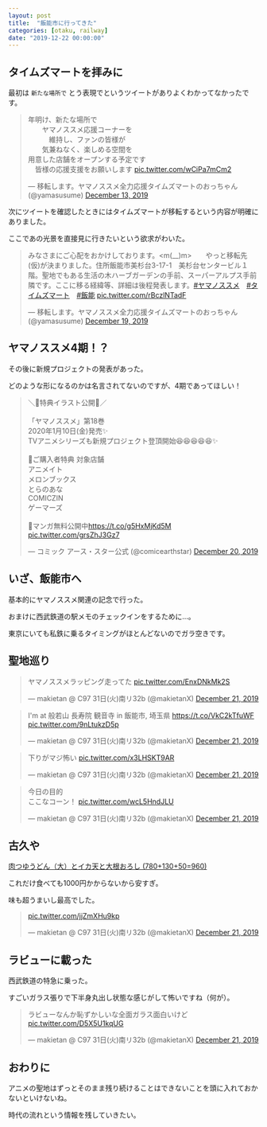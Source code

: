 ```yaml
---
layout: post
title:  "飯能市に行ってきた"
categories: [otaku, railway]
date: "2019-12-22 00:00:00"
---
```


## タイムズマートを拝みに

最初は `新たな場所で` とう表現でというツイートがありよくわかってなかったです。

<blockquote class="twitter-tweet tw-align-center"><p lang="ja" dir="ltr">年明け、新たな場所で<br>　　ヤマノススメ応援コーナーを<br>　　　維持し、ファンの皆様が<br>　　気兼ねなく、楽しめる空間を<br>用意した店舗をオープンする予定です<br>　皆様の応援支援をお願いします <a href="https://t.co/wCiPa7mCm2">pic.twitter.com/wCiPa7mCm2</a></p>&mdash; 移転します。ヤマノススメ全力応援タイムズマートのおっちゃん (@yamasusume) <a href="https://twitter.com/yamasusume/status/1205423302077890560?ref_src=twsrc%5Etfw">December 13, 2019</a></blockquote> <script async src="https://platform.twitter.com/widgets.js" charset="utf-8"></script>

次にツイートを確認したときにはタイムズマートが移転するという内容が明確にありました。

ここであの光景を直接見に行きたいという欲求がわいた。

<blockquote class="twitter-tweet tw-align-center"><p lang="ja" dir="ltr">みなさまにご心配をおかけしております。&lt;m(__)m&gt;　　やっと移転先(仮)が決まりました。住所飯能市美杉台3-17-1　美杉台センタービル１階。聖地でもある生活の木ハーブガーデンの手前、スーパーアルプス手前隣です。ここに移る経緯等、詳細は後程発表します。<a href="https://twitter.com/hashtag/%E3%83%A4%E3%83%9E%E3%83%8E%E3%82%B9%E3%82%B9%E3%83%A1?src=hash&amp;ref_src=twsrc%5Etfw">#ヤマノススメ</a>　<a href="https://twitter.com/hashtag/%E3%82%BF%E3%82%A4%E3%83%A0%E3%82%BA%E3%83%9E%E3%83%BC%E3%83%88?src=hash&amp;ref_src=twsrc%5Etfw">#タイムズマート</a>　<a href="https://twitter.com/hashtag/%E9%A3%AF%E8%83%BD?src=hash&amp;ref_src=twsrc%5Etfw">#飯能</a> <a href="https://t.co/rBczlNTadF">pic.twitter.com/rBczlNTadF</a></p>&mdash; 移転します。ヤマノススメ全力応援タイムズマートのおっちゃん (@yamasusume) <a href="https://twitter.com/yamasusume/status/1207479405183766528?ref_src=twsrc%5Etfw">December 19, 2019</a></blockquote> <script async src="https://platform.twitter.com/widgets.js" charset="utf-8"></script>

## ヤマノススメ4期！？

その後に新規プロジェクトの発表があった。

どのような形になるのかは名言されてないのですが、4期であってほしい！

<blockquote class="twitter-tweet tw-align-center"><p lang="ja" dir="ltr">＼🎍特典イラスト公開🎍／<br><br>「ヤマノススメ」第18巻<br>2020年1月10日(金)発売✨<br>TVアニメシリーズも新規プロジェクト登頂開始😆😆😆😆😆✨<br><br>🗻ご購入者特典 対象店舗<br>アニメイト<br>メロンブックス<br>とらのあな<br>COMICZIN<br>ゲーマーズ<br><br>📖マンガ無料公開中<a href="https://t.co/g5HxMjKd5M">https://t.co/g5HxMjKd5M</a> <a href="https://t.co/grsZhJ3Gz7">pic.twitter.com/grsZhJ3Gz7</a></p>&mdash; コミック アース・スター公式 (@comicearthstar) <a href="https://twitter.com/comicearthstar/status/1207895412700368897?ref_src=twsrc%5Etfw">December 20, 2019</a></blockquote> <script async src="https://platform.twitter.com/widgets.js" charset="utf-8"></script>

## いざ、飯能市へ

基本的にヤマノススメ関連の記念で行った。

おまけに西武鉄道の駅メモのチェックインをするために...。

東京にいても私鉄に乗るタイミングがほとんどないのでガラ空きです。

## 聖地巡り

<blockquote class="twitter-tweet tw-align-center"><p lang="ja" dir="ltr">ヤマノススメラッピング走ってた <a href="https://t.co/EnxDNkMk2S">pic.twitter.com/EnxDNkMk2S</a></p>&mdash; makietan @ C97 31日(火)南リ32b (@makietanX) <a href="https://twitter.com/makietanX/status/1208266075697106944?ref_src=twsrc%5Etfw">December 21, 2019</a></blockquote> <script async src="https://platform.twitter.com/widgets.js" charset="utf-8"></script>

<blockquote class="twitter-tweet tw-align-center"><p lang="ja" dir="ltr">I&#39;m at 般若山 長寿院 観音寺 in 飯能市, 埼玉県 <a href="https://t.co/VkC2kTfuWF">https://t.co/VkC2kTfuWF</a> <a href="https://t.co/9nLtukzD5p">pic.twitter.com/9nLtukzD5p</a></p>&mdash; makietan @ C97 31日(火)南リ32b (@makietanX) <a href="https://twitter.com/makietanX/status/1208263998342402050?ref_src=twsrc%5Etfw">December 21, 2019</a></blockquote> <script async src="https://platform.twitter.com/widgets.js" charset="utf-8"></script>

<blockquote class="twitter-tweet tw-align-center"><p lang="ja" dir="ltr">下りがマジ怖い <a href="https://t.co/x3LHSKT9AR">pic.twitter.com/x3LHSKT9AR</a></p>&mdash; makietan @ C97 31日(火)南リ32b (@makietanX) <a href="https://twitter.com/makietanX/status/1208255706727473152?ref_src=twsrc%5Etfw">December 21, 2019</a></blockquote> <script async src="https://platform.twitter.com/widgets.js" charset="utf-8"></script>

<blockquote class="twitter-tweet tw-align-center"><p lang="ja" dir="ltr">今日の目的<br>ここなコーン！ <a href="https://t.co/wcL5HndJLU">pic.twitter.com/wcL5HndJLU</a></p>&mdash; makietan @ C97 31日(火)南リ32b (@makietanX) <a href="https://twitter.com/makietanX/status/1208248391278313472?ref_src=twsrc%5Etfw">December 21, 2019</a></blockquote> <script async src="https://platform.twitter.com/widgets.js" charset="utf-8"></script>

## 古久や

<u>肉つゆうどん（大）とイカ天と大根おろし (780+130+50=960)</u>

これだけ食べても1000円かからないから安すぎ。

味も超うまいし最高でした。

<blockquote class="twitter-tweet tw-align-center"><p lang="und" dir="ltr"><a href="https://t.co/jjZmXHu9kp">pic.twitter.com/jjZmXHu9kp</a></p>&mdash; makietan @ C97 31日(火)南リ32b (@makietanX) <a href="https://twitter.com/makietanX/status/1208240086514487296?ref_src=twsrc%5Etfw">December 21, 2019</a></blockquote> <script async src="https://platform.twitter.com/widgets.js" charset="utf-8"></script>

## ラビューに載った

西武鉄道の特急に乗った。

すごいガラス張りで下半身丸出し状態な感じがして怖いですね（何が）。

<blockquote class="twitter-tweet tw-align-center"><p lang="ja" dir="ltr">ラビューなんか恥ずかしいな全面ガラス面白いけど <a href="https://t.co/D5X5U1kqUG">pic.twitter.com/D5X5U1kqUG</a></p>&mdash; makietan @ C97 31日(火)南リ32b (@makietanX) <a href="https://twitter.com/makietanX/status/1208282450670940160?ref_src=twsrc%5Etfw">December 21, 2019</a></blockquote> <script async src="https://platform.twitter.com/widgets.js" charset="utf-8"></script>

## おわりに

アニメの聖地はずっとそのまま残り続けることはできないことを頭に入れておかないといけないね。

時代の流れという情報を残していきたい。
